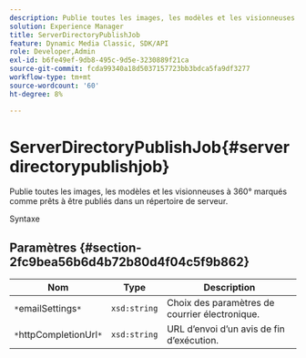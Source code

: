 ```yaml
---
description: Publie toutes les images, les modèles et les visionneuses à 360° marqués comme prêts à être publiés dans un répertoire de serveur.
solution: Experience Manager
title: ServerDirectoryPublishJob
feature: Dynamic Media Classic, SDK/API
role: Developer,Admin
exl-id: b6fe49ef-9db8-495c-9d5e-3230889f21ca
source-git-commit: fcda99340a18d5037157723bb3bdca5fa9df3277
workflow-type: tm+mt
source-wordcount: '60'
ht-degree: 8%

---
```


# ServerDirectoryPublishJob{#serverdirectorypublishjob}

Publie toutes les images, les modèles et les visionneuses à 360° marqués comme prêts à être publiés dans un répertoire de serveur.

Syntaxe

## Paramètres {#section-2fc9bea56b6d4b72b80d4f04c5f9b862}

| Nom | Type | Description |
|---|---|---|
| `*`emailSettings`*` | `xsd:string` | Choix des paramètres de courrier électronique. |
| `*`httpCompletionUrl`*` | `xsd:string` | URL d’envoi d’un avis de fin d’exécution. |
